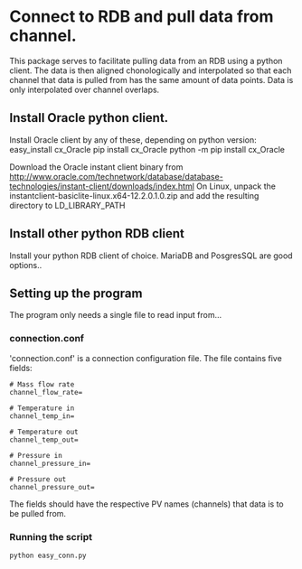 # Connect to RDB and pull data from channel.

This package serves to facilitate pulling data from an RDB using a python client.
The data is then aligned chonologically and interpolated so that each channel that 
data is pulled from has the same amount of data points. Data is only interpolated
over channel overlaps.

## Install Oracle python client.

Install Oracle client by any of these, depending on python version:
easy_install cx_Oracle
pip install cx_Oracle
python -m pip install cx_Oracle

Download the Oracle instant client binary from
http://www.oracle.com/technetwork/database/database-technologies/instant-client/downloads/index.html
On Linux, unpack the instantclient-basiclite-linux.x64-12.2.0.1.0.zip
and add the resulting directory to LD_LIBRARY_PATH
    
## Install other python RDB client

Install your python RDB client of choice.
MariaDB and PosgresSQL are good options..

## Setting up the program

The program only needs a single file to read input from...

### connection.conf

'connection.conf' is a connection configuration file. The file contains five fields:
    
    # Mass flow rate
    channel_flow_rate=

    # Temperature in
    channel_temp_in=

    # Temperature out
    channel_temp_out=

    # Pressure in
    channel_pressure_in=

    # Pressure out
    channel_pressure_out=

The fields should have the respective PV names (channels) that data is to be pulled from.

### Running the script
    
    python easy_conn.py


